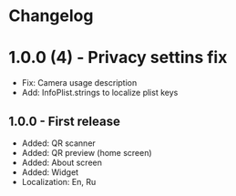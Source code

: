 #  Changelog

# 1.0.0 (4) - Privacy settins fix

+ Fix: Camera usage description
+ Add: InfoPlist.strings to localize plist keys

## 1.0.0 - First release

+ Added: QR scanner
+ Added: QR preview (home screen)
+ Added: About screen
+ Added: Widget
+ Localization: En, Ru
